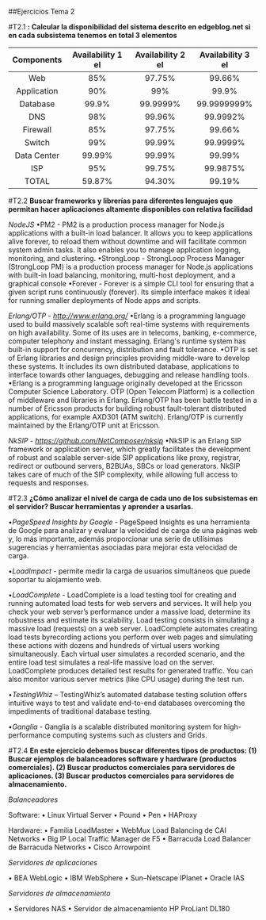 ##Ejercicios Tema 2

#T2.1
**: Calcular la disponibilidad del sistema descrito en edgeblog.net si en cada subsistema tenemos en total 3 elementos**

| Components | Availability 1 el | Availability 2 el | Availability 3 el |
| :--------: |:-----------------:|:-----------------:|:-----------------:|
|  Web       | 85%               | 97.75%            | 99.66%  
| Application| 90%               | 99%               | 99.9%
| Database   | 99.9%             | 99.9999%          | 99.9999999%
| DNS        | 98%               | 99.96%            | 99.9992%
| Firewall   | 85%               | 97.75%            | 99.66%
| Switch     | 99%               | 99.99%            | 99.9999%
| Data Center| 99.99%            | 99.99%            | 99.99%
| ISP        | 95%               | 99.75%            | 99.9875%
| TOTAL      | 59.87%            | 94.30%            | 99.19%



#T2.2
**Buscar frameworks y librerías para diferentes lenguajes que permitan hacer aplicaciones altamente disponibles con relativa facilidad**

*NodeJS*
•PM2 - PM2 is a production process manager for Node.js applications with a built-in load balancer. It allows you to keep applications alive forever, to reload them without downtime and will facilitate common system admin tasks. It also enables you to manage application logging, monitoring, and clustering.
•StrongLoop - StrongLoop Process Manager (StrongLoop PM) is a production process manager for Node.js applications with built-in load balancing, monitoring, multi-host deployment, and a graphical console
•Forever - Forever is a simple CLI tool for ensuring that a given script runs continuously (forever). Its simple interface makes it ideal for running smaller deployments of Node apps and scripts.

*Erlang/OTP - http://www.erlang.org/*
•Erlang is a programming language used to build massively scalable soft real-time systems with requirements on high availability. Some of its uses are in telecoms, banking, e-commerce, computer telephony and instant messaging. Erlang's runtime system has built-in support for concurrency, distribution and fault tolerance.
•OTP is set of Erlang libraries and design principles providing middle-ware to develop these systems. It includes its own distributed database, applications to interface towards other languages, debugging and release handling tools.
•Erlang is a programming language originally developed at the Ericsson Computer Science Laboratory. OTP (Open Telecom Platform) is a collection of middleware and libraries in Erlang. Erlang/OTP has been battle tested in a number of Ericsson products for building robust fault-tolerant distributed applications, for example AXD301 (ATM switch). Erlang/OTP is currently maintained by the Erlang/OTP unit at Ericsson.

*NkSIP - https://github.com/NetComposer/nksip*
•NkSIP is an Erlang SIP framework or application server, which greatly facilitates the development of robust and scalable server-side SIP applications like proxy, registrar, redirect or outbound servers, B2BUAs, SBCs or load generators. NkSIP takes care of much of the SIP complexity, while allowing full access to requests and responses.


#T2.3
**¿Cómo analizar el nivel de carga de cada uno de los subsistemas en el servidor? Buscar herramientas y aprender a usarlas.**

•*PageSpeed Insights by Google* - PageSpeed Insights es una herramienta de Google para analizar y evaluar la velocidad de carga de una páginas web y, lo más importante, además proporcionar una serie de utilísimas sugerencias y herramientas asociadas para mejorar esta velocidad de carga.

•*LoadImpact* - permite medir la carga de usuarios simultáneos que puede soportar tu alojamiento web.

•*LoadComplete* - LoadComplete is a load testing tool for creating and running automated load tests for web servers and services. It will help you check your web server’s performance under a massive load, determine its robustness and estimate its scalability.  Load testing consists in simulating a massive load (requests) on a web server. LoadComplete automates creating load tests byrecording actions you perform over web pages and simulating these actions with dozens and hundreds of virtual users working simultaneously. Each virtual user simulates a recorded scenario, and the entire load test simulates a real-life massive load on the server. LoadComplete produces detailed test results for generated traffic. You can also monitor various server metrics (like CPU usage) during the test run.

•*TestingWhiz* – TestingWhiz’s automated database testing solution offers intuitive ways to test and validate end-to-end databases overcoming the impediments of traditional database testing.

•*Ganglia*  - Ganglia is a scalable distributed monitoring system for high-performance computing systems such as clusters and Grids.

#T2.4
**En este ejercicio debemos buscar diferentes tipos de productos: (1) Buscar ejemplos de balanceadores software y hardware (productos comerciales). (2) Buscar productos comerciales para servidores de aplicaciones. (3) Buscar productos comerciales para servidores de almacenamiento.**

*Balanceadores*

Software:
•	Linux Virtual Server
•	Pound 
•	Pen
•	HAProxy

Hardware:
•	Familia LoadMaster 
•	WebMux Load Balancing de CAI Networks
•	Big IP Local Traffic Manager de F5
•	Barracuda Load Balancer de Barracuda Networks
•	Cisco Arrowpoint

*Servidores de aplicaciones*

•	BEA WebLogic
•	IBM WebSphere
•	Sun–Netscape IPlanet
•	Oracle IAS

*Servidores de almacenamiento*

•	Servidores NAS
•	Servidor de almacenamiento HP ProLiant DL180 




